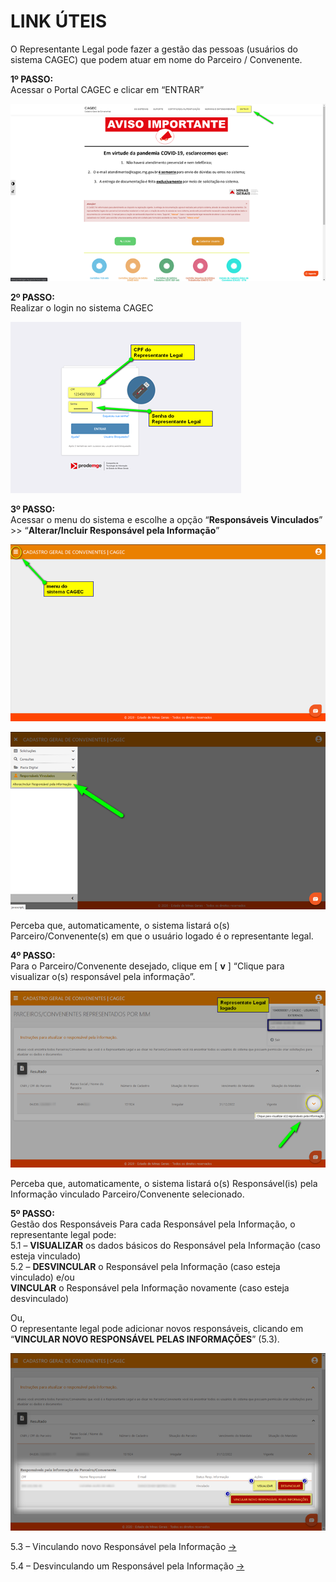 # LINK ÚTEIS

O Representante Legal pode fazer a gestão das pessoas (usuários do sistema CAGEC) que podem atuar em nome do Parceiro / Convenente.

**1º PASSO:**\
Acessar o Portal CAGEC e clicar em “ENTRAR”

![](<../.gitbook/assets/image (80).png>)

**2º PASSO:**\
Realizar o login no sistema CAGEC

![](<../.gitbook/assets/image (82).png>)

**3º PASSO:**\
Acessar o menu do sistema e escolhe a opção “**Responsáveis Vinculados**” >> “**Alterar/Incluir Responsável pela Informação**”

![](<../.gitbook/assets/image (83).png>)

![](<../.gitbook/assets/image (84).png>)

Perceba que, automaticamente, o sistema listará o(s) Parceiro/Convenente(s) em que o usuário logado é o representante legal.

**4º PASSO:**\
Para o Parceiro/Convenente desejado, clique em \[ **v** ] “Clique para visualizar o(s) responsável pela informação”.

![](<../.gitbook/assets/image (85).png>)

Perceba que, automaticamente, o sistema listará o(s) Responsável(is) pela Informação vinculado Parceiro/Convenente selecionado.

**5º PASSO:**\
Gestão dos Responsáveis Para cada Responsável pela Informação, o representante legal pode: \
&#x20;               5.1 – **VISUALIZAR** os dados básicos do Responsável pela Informação (caso esteja vinculado) \
&#x20;               5.2 – **DESVINCULAR** o Responsável pela Informação (caso esteja vinculado) e/ou \
&#x20;                                **VINCULAR** o Responsável pela Informação novamente (caso esteja desvinculado)

Ou, \
O representante legal pode adicionar novos responsáveis, clicando em “**VINCULAR NOVO RESPONSÁVEL PELAS INFORMAÇÕES**” (5.3).

![](<../.gitbook/assets/image (86).png>)

5.3 – Vinculando novo Responsável pela Informação [->](https://manual.portalcagec.mg.gov.br/gerir-responsaveis-pelas-informacoes-do-parceiro-convenente/vincular-um-responsavel-pela-informacao)

5.4 – Desvinculando um Responsável pela Informação [->](https://manual.portalcagec.mg.gov.br/gerir-responsaveis-pelas-informacoes-do-parceiro-convenente/desvincular-um-responsavel-pela-informacao)
